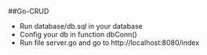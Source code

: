 ##Go-CRUD
* Run database/db.sql in your database
* Config your db in function dbConn()
* Run file server.go and go to http://localhost:8080/index

